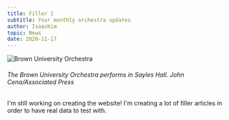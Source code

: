 ```yaml
---
title: Filler 1
subtitle: Your monthly orchestra updates
author: IsaacKim
topic: News
date: 2020-11-17
---
```


![Brown University Orchestra](/images/buo-1.jpg)
###### The Brown University Orchestra performs in Sayles Hall. *John Cena/Associated Press*

I'm still working on creating the website! I'm creating a lot of filler articles in order to have real data to test with.